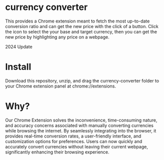 # currency converter
This provides a Chrome extension meant to fetch the most up-to-date conversion ratio and can get the new price with the click of a button. Click the icon to select the your base and target currency, then you can get the new price by highlighting any price on a webpage. 


2024 Update

# Install

Download this repository, unzip, and drag the currency-converter folder to your Chrome extension panel at chrome://extensions.

# Why?

Our Chrome Extension solves the inconvenience, time-consuming nature, and accuracy concerns associated with manually converting currencies while browsing the internet. By seamlessly integrating into the browser, it provides real-time conversion rates, a user-friendly interface, and customization options for preferences. Users can now quickly and accurately convert currencies without leaving their current webpage, significantly enhancing their browsing experience.
